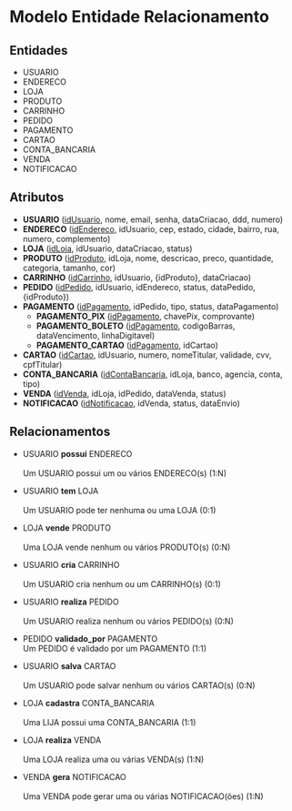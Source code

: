 # Modelo Entidade Relacionamento

## Entidades

- USUARIO
- ENDERECO
- LOJA
- PRODUTO
- CARRINHO
- PEDIDO
- PAGAMENTO
- CARTAO
- CONTA_BANCARIA
- VENDA
- NOTIFICACAO

## Atributos

- **USUARIO** (<u>idUsuario</u>, nome, email, senha, dataCriacao, ddd, numero)
- **ENDERECO** (<u>idEndereco</u>, idUsuario, cep, estado, cidade, bairro, rua, numero, complemento)
- **LOJA** (<u>idLoja</u>, idUsuario, dataCriacao, status)
- **PRODUTO** (<u>idProduto</u>, idLoja, nome, descricao, preco, quantidade, categoria, tamanho, cor)
- **CARRINHO** (<u>idCarrinho</u>, idUsuario, {idProduto}, dataCriacao)
- **PEDIDO** (<u>idPedido</u>, idUsuario, idEndereco, status, dataPedido, {idProduto})
- **PAGAMENTO** (<u>idPagamento</u>, idPedido, tipo, status, dataPagamento)
  - **PAGAMENTO_PIX** (<u>idPagamento</u>, chavePix, comprovante)
  - **PAGAMENTO_BOLETO** (<u>idPagamento</u>, codigoBarras, dataVencimento, linhaDigitavel)
  - **PAGAMENTO_CARTAO** (<u>idPagamento</u>, idCartao)
- **CARTAO** (<u>idCartao</u>, idUsuario, numero, nomeTitular, validade, cvv, cpfTitular)
- **CONTA_BANCARIA** (<u>idContaBancaria</u>, idLoja, banco, agencia, conta, tipo)
- **VENDA** (<u>idVenda</u>, idLoja, idPedido, dataVenda, status)
- **NOTIFICACAO** (<u>idNotificacao</u>, idVenda, status, dataEnvio)

## Relacionamentos

- USUARIO **possui** ENDERECO  
  <br> Um USUARIO possui um ou vários ENDERECO(s) (1:N)

- USUARIO **tem** LOJA  
  <br> Um USUARIO pode ter nenhuma ou uma LOJA (0:1)

- LOJA **vende** PRODUTO  
  <br> Uma LOJA vende nenhum ou vários PRODUTO(s) (0:N)

- USUARIO **cria** CARRINHO  
  <br> Um USUARIO cria nenhum ou um CARRINHO(s) (0:1)

- USUARIO **realiza** PEDIDO  
  <br> Um USUARIO realiza nenhum ou vários PEDIDO(s) (0:N)

- PEDIDO **validado_por** PAGAMENTO 
  <br> Um PEDIDO é validado por um PAGAMENTO (1:1)

- USUARIO **salva** CARTAO  
  <br> Um USUARIO pode salvar nenhum ou vários CARTAO(s) (0:N)

- LOJA **cadastra** CONTA_BANCARIA  
  <br> Uma LIJA possui uma CONTA_BANCARIA (1:1)

- LOJA **realiza** VENDA  
  <br> Uma LOJA realiza uma ou várias VENDA(s) (1:N)

- VENDA **gera** NOTIFICACAO  
  <br> Uma VENDA pode gerar uma ou várias NOTIFICACAO(ões) (1:N)